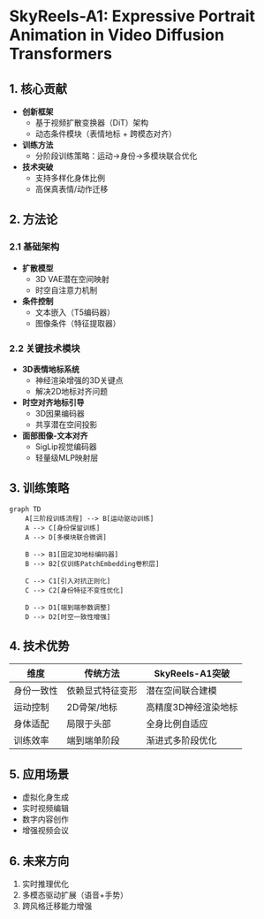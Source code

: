 # SkyReels-A1: Expressive Portrait Animation in Video Diffusion Transformers


## 1. 核心贡献
- **创新框架**
  - 基于视频扩散变换器（DiT）架构  
  - 动态条件模块（表情地标 + 跨模态对齐）  
- **训练方法**  
  - 分阶段训练策略：运动→身份→多模块联合优化  
- **技术突破**  
  - 支持多样化身体比例  
  - 高保真表情/动作迁移  

## 2. 方法论
### 2.1 基础架构
- **扩散模型**  
  - 3D VAE潜在空间映射  
  - 时空自注意力机制  
- **条件控制**  
  - 文本嵌入（T5编码器）  
  - 图像条件（特征提取器）  

### 2.2 关键技术模块
- **3D表情地标系统**  
  - 神经渲染增强的3D关键点  
  - 解决2D地标对齐问题  
- **时空对齐地标引导**  
  - 3D因果编码器  
  - 共享潜在空间投影  
- **面部图像-文本对齐**  
  - SigLip视觉编码器  
  - 轻量级MLP映射层  

## 3. 训练策略
```mermaid
graph TD
    A[三阶段训练流程] --> B[运动驱动训练]
    A --> C[身份保留训练]
    A --> D[多模块联合微调]
    
    B --> B1[固定3D地标编码器]
    B --> B2[仅训练PatchEmbedding卷积层]
    
    C --> C1[引入对抗正则化]
    C --> C2[身份特征不变性优化]
    
    D --> D1[端到端参数调整]
    D --> D2[时空一致性增强]
```

## 4. 技术优势
| 维度 | 传统方法 | SkyReels-A1突破 |
|------|----------|-----------------|
| 身份一致性 | 依赖显式特征变形 | 潜在空间联合建模 |
| 运动控制 | 2D骨架/地标 | 高精度3D神经渲染地标 |
| 身体适配 | 局限于头部 | 全身比例自适应 |
| 训练效率 | 端到端单阶段 | 渐进式多阶段优化 |

## 5. 应用场景
* 虚拟化身生成
* 实时视频编辑
* 数字内容创作
* 增强视频会议

## 6. 未来方向
1. 实时推理优化
2. 多模态驱动扩展（语音+手势）
3. 跨风格迁移能力增强